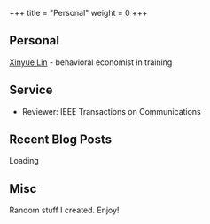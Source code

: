+++
title = "Personal"
weight = 0
+++


## Personal

[Xinyue Lin](https://xinyue-lin.com) - behavioral economist in training

## Service

- Reviewer: IEEE Transactions on Communications

## Recent Blog Posts

<div id="blog_posts">
<p>Loading</p>
</div>

<script>
function loadPosts() {
  var xhttp = new XMLHttpRequest();
  var posts_list = document.getElementById("blog_posts");
  xhttp.onreadystatechange = function() {
    if (this.readyState == 4 && this.status == 200) {
      var resp = JSON.parse(this.responseText)
      var posts = resp['posts']
      while (posts_list.hasChildNodes()) {
        posts_list.removeChild(posts_list.firstChild);
      }
      var ul_item = document.createElement("ul");

      for (i in posts) {
        if (i >= 5) {
	  break;
	}
        var li_item = document.createElement("li");
        var post_rellink = posts[i]['rellink']
        var post_title = posts[i]['title']
        var post_date_obj = new Date(posts[i]['date'])
        var post_date = post_date_obj.toLocaleDateString("en-US")
        li_item.innerHTML = `<a href="https://blog.leiy.me${post_rellink}" target="blank">${post_title}</a> - ${post_date}`;
        ul_item.appendChild(li_item);
      }
      posts_list.appendChild(ul_item);
    }
    else if (this.readyState == 4 && this.status != 200) {
      posts_list.innerHTML = "<p>Unable to load from <a href=\"https://blog.leiy.me\">blog.leiy.me</a>.</p>";
    }
  };
  xhttp.open("GET", "https://blog.leiy.me/index.json", true);
  xhttp.send();
}
loadPosts()
</script>

## Misc

Random stuff I created. Enjoy!
